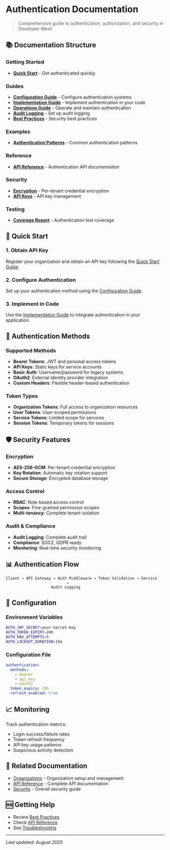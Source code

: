 # Authentication Documentation

> Comprehensive guide to authentication, authorization, and security in Developer Mesh

## 📚 Documentation Structure

### Getting Started
- **[Quick Start](./quickstart/quickstart.md)** - Get authenticated quickly

### Guides
- **[Configuration Guide](./guides/configuration.md)** - Configure authentication systems
- **[Implementation Guide](./guides/implementation.md)** - Implement authentication in your code
- **[Operations Guide](./guides/operations.md)** - Operate and maintain authentication
- **[Audit Logging](./guides/audit-logging.md)** - Set up audit logging
- **[Best Practices](./guides/best-practices.md)** - Security best practices

### Examples
- **[Authentication Patterns](./examples/patterns.md)** - Common authentication patterns

### Reference
- **[API Reference](./reference/api.md)** - Authentication API documentation

### Security
- **[Encryption](./security/encryption.md)** - Per-tenant credential encryption
- **[API Keys](./security/api-keys.md)** - API key management

### Testing
- **[Coverage Report](./testing-coverage.md)** - Authentication test coverage

## 🚀 Quick Start

### 1. Obtain API Key
Register your organization and obtain an API key following the [Quick Start Guide](./quickstart/quickstart.md).

### 2. Configure Authentication
Set up your authentication method using the [Configuration Guide](./guides/configuration.md).

### 3. Implement in Code
Use the [Implementation Guide](./guides/implementation.md) to integrate authentication in your application.

## 🔐 Authentication Methods

### Supported Methods
- **Bearer Tokens**: JWT and personal access tokens
- **API Keys**: Static keys for service accounts
- **Basic Auth**: Username/password for legacy systems
- **OAuth2**: External identity provider integration
- **Custom Headers**: Flexible header-based authentication

### Token Types
- **Organization Tokens**: Full access to organization resources
- **User Tokens**: User-scoped permissions
- **Service Tokens**: Limited scope for services
- **Session Tokens**: Temporary tokens for sessions

## 🛡️ Security Features

### Encryption
- **AES-256-GCM**: Per-tenant credential encryption
- **Key Rotation**: Automatic key rotation support
- **Secure Storage**: Encrypted database storage

### Access Control
- **RBAC**: Role-based access control
- **Scopes**: Fine-grained permission scopes
- **Multi-tenancy**: Complete tenant isolation

### Audit & Compliance
- **Audit Logging**: Complete audit trail
- **Compliance**: SOC2, GDPR ready
- **Monitoring**: Real-time security monitoring

## 📊 Authentication Flow

```
Client → API Gateway → Auth Middleware → Token Validation → Service
                           ↓
                    Audit Logging
```

## 🔧 Configuration

### Environment Variables
```bash
AUTH_JWT_SECRET=your-secret-key
AUTH_TOKEN_EXPIRY=24h
AUTH_MAX_ATTEMPTS=5
AUTH_LOCKOUT_DURATION=15m
```

### Configuration File
```yaml
authentication:
  methods:
    - bearer
    - api_key
    - oauth2
  token_expiry: 24h
  refresh_enabled: true
```

## 📈 Monitoring

Track authentication metrics:
- Login success/failure rates
- Token refresh frequency
- API key usage patterns
- Suspicious activity detection

## 🔗 Related Documentation

- [Organizations](../organizations/) - Organization setup and management
- [API Reference](../api/) - Complete API documentation
- [Security](../deployment/operations/security.md) - Overall security guide

## 🆘 Getting Help

- Review [Best Practices](./guides/best-practices.md)
- Check [API Reference](./reference/api.md)
- See [Troubleshooting](../troubleshooting/)

---

*Last updated: August 2025*